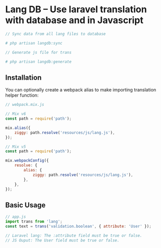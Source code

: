 # Lang DB – Use laravel translation with database and in Javascript

```php
// Sync data from all lang files to database

# php artisan langdb:sync
```

```php
// Generate js file for trans

# php artisan langdb:generate
```

## Installation
You can optionally create a webpack alias to make importing translation helper function:

```js
// webpack.mix.js

// Mix v6
const path = require('path');

mix.alias({
    ziggy: path.resolve('resources/js/lang.js'),
});

// Mix v5
const path = require('path');

mix.webpackConfig({
    resolve: {
        alias: {
            ziggy: path.resolve('resources/js/lang.js'),
        },
    },
});
```

## Basic Usage

```js
// app.js
import trans from 'lang';
const text = trans('validation.boolean', { attribute: 'User' });

// Laravel lang: The :attribute field must be true or false.
// JS Ouput: The User field must be true or false.
```